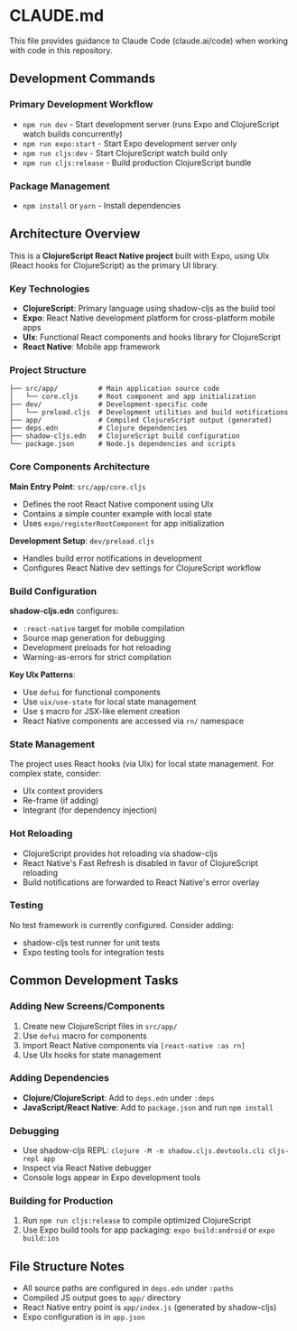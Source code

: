# CLAUDE.md

This file provides guidance to Claude Code (claude.ai/code) when working with code in this repository.

## Development Commands

### Primary Development Workflow
- `npm run dev` - Start development server (runs Expo and ClojureScript watch builds concurrently)
- `npm run expo:start` - Start Expo development server only
- `npm run cljs:dev` - Start ClojureScript watch build only
- `npm run cljs:release` - Build production ClojureScript bundle

### Package Management
- `npm install` or `yarn` - Install dependencies

## Architecture Overview

This is a **ClojureScript React Native project** built with Expo, using UIx (React hooks for ClojureScript) as the primary UI library.

### Key Technologies
- **ClojureScript**: Primary language using shadow-cljs as the build tool
- **Expo**: React Native development platform for cross-platform mobile apps
- **UIx**: Functional React components and hooks library for ClojureScript
- **React Native**: Mobile app framework

### Project Structure
```
├── src/app/          # Main application source code
│   └── core.cljs     # Root component and app initialization
├── dev/              # Development-specific code
│   └── preload.cljs  # Development utilities and build notifications
├── app/              # Compiled ClojureScript output (generated)
├── deps.edn          # Clojure dependencies
├── shadow-cljs.edn   # ClojureScript build configuration
└── package.json      # Node.js dependencies and scripts
```

### Core Components Architecture

**Main Entry Point**: `src/app/core.cljs`
- Defines the root React Native component using UIx
- Contains a simple counter example with local state
- Uses `expo/registerRootComponent` for app initialization

**Development Setup**: `dev/preload.cljs`
- Handles build error notifications in development
- Configures React Native dev settings for ClojureScript workflow

### Build Configuration

**shadow-cljs.edn** configures:
- `:react-native` target for mobile compilation
- Source map generation for debugging
- Development preloads for hot reloading
- Warning-as-errors for strict compilation

**Key UIx Patterns**:
- Use `defui` for functional components
- Use `uix/use-state` for local state management
- Use `$` macro for JSX-like element creation
- React Native components are accessed via `rn/` namespace

### State Management
The project uses React hooks (via UIx) for local state management. For complex state, consider:
- UIx context providers
- Re-frame (if adding)
- Integrant (for dependency injection)

### Hot Reloading
- ClojureScript provides hot reloading via shadow-cljs
- React Native's Fast Refresh is disabled in favor of ClojureScript reloading
- Build notifications are forwarded to React Native's error overlay

### Testing
No test framework is currently configured. Consider adding:
- shadow-cljs test runner for unit tests
- Expo testing tools for integration tests

## Common Development Tasks

### Adding New Screens/Components
1. Create new ClojureScript files in `src/app/`
2. Use `defui` macro for components
3. Import React Native components via `[react-native :as rn]`
4. Use UIx hooks for state management

### Adding Dependencies
- **Clojure/ClojureScript**: Add to `deps.edn` under `:deps`
- **JavaScript/React Native**: Add to `package.json` and run `npm install`

### Debugging
- Use shadow-cljs REPL: `clojure -M -m shadow.cljs.devtools.cli cljs-repl app`
- Inspect via React Native debugger
- Console logs appear in Expo development tools

### Building for Production
1. Run `npm run cljs:release` to compile optimized ClojureScript
2. Use Expo build tools for app packaging: `expo build:android` or `expo build:ios`

## File Structure Notes

- All source paths are configured in `deps.edn` under `:paths`
- Compiled JS output goes to `app/` directory
- React Native entry point is `app/index.js` (generated by shadow-cljs)
- Expo configuration is in `app.json`
